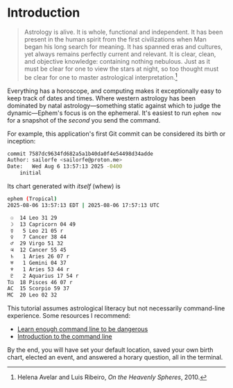 # Introduction

> Astrology is alive. It is whole, functional and independent.
> It has been present in the human spirit from the first civilizations
> when Man began his long search for meaning.
> It has spanned eras and cultures,
> yet always remains perfectly current and relevant.
> It is clear, clean, and objective knowledge: containing nothing nebulous.
> Just as it must be clear for one to view the stars at night,
> so too thought must be clear for one to master astrological interpretation.[^1]

Everything has a horoscope, and computing makes it exceptionally easy to keep track of dates and times. Where western astrology has been dominated by natal astrology—something static against which to judge the dynamic—Ephem's focus is on the ephemeral. It's easiest to run `ephem now` for a snapshot of the *second* you send the command.

For example, this application's first Git commit can be considered its birth or inception:

```sh
commit 7587dc9634fd682a5a1b40da0f4e54498d34adde
Author: sailorfe <sailorfe@proton.me>
Date:   Wed Aug 6 13:57:13 2025 -0400
    initial
```

Its chart generated with *itself* (whew) is

```sh
ephem (Tropical)
2025-08-06 13:57:13 EDT | 2025-08-06 17:57:13 UTC

 ☉  14 Leo 31 29
 ☽  13 Capricorn 04 49
 ☿   5 Leo 21 05 r
 ♀   7 Cancer 38 44
 ♂  29 Virgo 51 32
 ♃  12 Cancer 55 45
 ♄   1 Aries 26 07 r
 ♅   1 Gemini 04 37
 ♆   1 Aries 53 44 r
 ♇   2 Aquarius 17 54 r
T☊  18 Pisces 46 07 r
AC  15 Scorpio 59 37
MC  20 Leo 02 32
```


This tutorial assumes astrological literacy but not necessarily command-line experience. Some resources I recommend:

- [Learn enough command line to be dangerous](https://www.learnenough.com/command-line-tutorial/basics)
- [Introduction to the command line](https://tutorials.codebar.io/command-line/introduction/tutorial.html)

By the end, you will have set your default location, saved your own birth chart, elected an event, and answered a horary question, all in the terminal.

[^1]: Helena Avelar and Luis Ribeiro, *On the Heavenly Spheres*, 2010.
